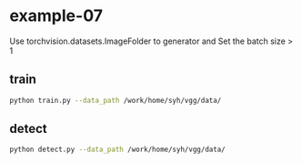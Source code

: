 # example-07
Use torchvision.datasets.ImageFolder to generator and Set the batch size > 1

## train
```bash
python train.py --data_path /work/home/syh/vgg/data/
```

## detect
```bash
python detect.py --data_path /work/home/syh/vgg/data/
```